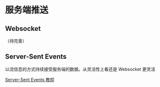 # 服务端推送

## Websocket

（待完善）

## Server-Sent Events

以流信息的方式持续接受服务端的数据。从灵活性上看还是 Websocket 更灵活

[Server-Sent Events 教程](http://www.ruanyifeng.com/blog/2017/05/server-sent_events.html)